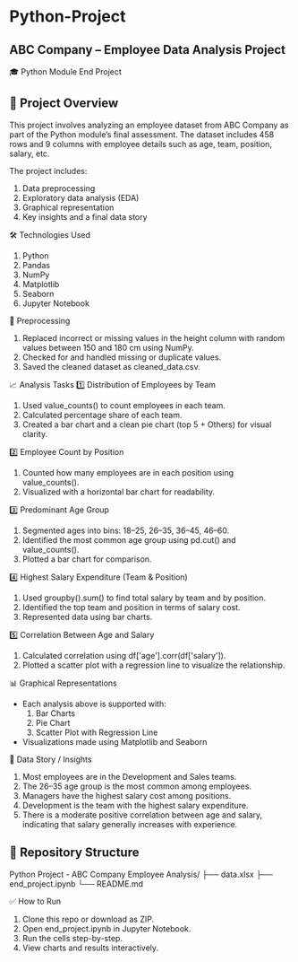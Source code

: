 # Python-Project
ABC Company – Employee Data Analysis Project
-------------------------------------------------------------------
🎓 Python Module End Project

📁 Project Overview
--------------------------------------------------------------------
This project involves analyzing an employee dataset from ABC Company as part of the Python module’s final assessment. The dataset includes 458 rows and 9 columns with employee details such as age, team, position, salary, etc.

The project includes:
1. Data preprocessing
2. Exploratory data analysis (EDA)
3. Graphical representation
4. Key insights and a final data story

🛠️ Technologies Used
1. Python
2. Pandas
3. NumPy
4. Matplotlib
5. Seaborn
6. Jupyter Notebook

🔄 Preprocessing 
1. Replaced incorrect or missing values in the height column with random values between 150 and 180 cm using NumPy.
2. Checked for and handled missing or duplicate values.
3. Saved the cleaned dataset as cleaned_data.csv.

📈 Analysis Tasks 
1️⃣ Distribution of Employees by Team
1. Used value_counts() to count employees in each team.
2. Calculated percentage share of each team.
3. Created a bar chart and a clean pie chart (top 5 + Others) for visual clarity.

2️⃣ Employee Count by Position
1. Counted how many employees are in each position using value_counts().
2. Visualized with a horizontal bar chart for readability.

3️⃣ Predominant Age Group
1. Segmented ages into bins: 18–25, 26–35, 36–45, 46–60.
2. Identified the most common age group using pd.cut() and value_counts().
3. Plotted a bar chart for comparison.

4️⃣ Highest Salary Expenditure (Team & Position)
1. Used groupby().sum() to find total salary by team and by position.
2. Identified the top team and position in terms of salary cost.
3. Represented data using bar charts.

5️⃣ Correlation Between Age and Salary
1. Calculated correlation using df['age'].corr(df['salary']).
2. Plotted a scatter plot with a regression line to visualize the relationship.

📊 Graphical Representations 
- Each analysis above is supported with:
    1. Bar Charts
    2. Pie Chart
    3. Scatter Plot with Regression Line
- Visualizations made using Matplotlib and Seaborn

🧠 Data Story / Insights 
1. Most employees are in the Development and Sales teams.
2. The 26–35 age group is the most common among employees.
3. Managers have the highest salary cost among positions.
4. Development is the team with the highest salary expenditure.
5. There is a moderate positive correlation between age and salary, indicating that salary generally increases with experience.

📂  Repository Structure
----------------------------------
Python Project - ABC Company Employee Analysis/
├── data.xlsx
├── end_project.ipynb
└── README.md
 
✅ How to Run
1. Clone this repo or download as ZIP.
2. Open end_project.ipynb in Jupyter Notebook.
3. Run the cells step-by-step.
4. View charts and results interactively.



